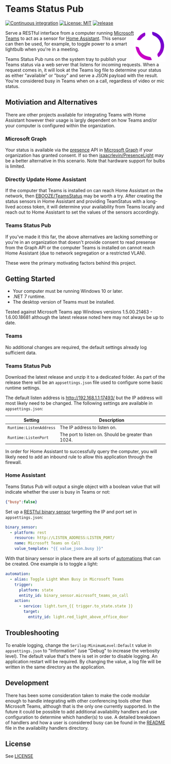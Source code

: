 # Teams Status Pub

[![Continuous integration](https://github.com/tetsuo13/TeamsStatusPub/actions/workflows/ci.yml/badge.svg)](https://github.com/tetsuo13/TeamsStatusPub/actions/workflows/ci.yml) [![License: MIT](https://img.shields.io/badge/License-MIT-yellow.svg)](https://opensource.org/licenses/MIT) [![release](https://img.shields.io/github/release/tetsuo13/TeamsStatusPub.svg)](https://github.com/tetsuo13/TeamsStatusPub/releases)

<img src="src/TeamsStatusPub/Icons/logo.png" width="100" alt="Logo" align="right" />

Serve a RESTful interface from a computer running [Microsoft Teams](https://www.microsoft.com/en-us/microsoft-teams/group-chat-software/) to act as a sensor for [Home Assistant](https://www.home-assistant.io/). This sensor can then be used, for example, to toggle power to a smart lightbulb when you're in a meeting.

Teams Status Pub runs on the system tray to publish your Teams status via a web server that listens for incoming requests. When a request comes in, it will look at the Teams log file to determine your status as either "available" or "busy" and serve a JSON payload with the result. You're considered busy in Teams when on a call, regardless of video or mic status.

## Motiviation and Alternatives

There are other projects available for integrating Teams with Home Assistant however their usage is largly dependent on how Teams and/or your computer is configured within the organization.

### Microsoft Graph

Your status is available via the [presence](https://learn.microsoft.com/en-us/graph/api/presence-get) API in [Microsoft Graph](https://learn.microsoft.com/en-us/graph/overview) if your organization has granted consent. If so then [isaacrlevin/PresenceLight](https://github.com/isaacrlevin/PresenceLight) may be a better alternative in this scenario. Note that hardware support for bulbs is limited.

### Directly Update Home Assistant

If the computer that Teams is installed on can reach Home Assistant on the network, then [EBOOZE/TeamsStatus](https://github.com/EBOOZ/TeamsStatus) may be worth a try. After creating the status sensors in Home Assistant and providing TeamStatus with a long-lived access token, it will determine your availability from Teams locally and reach out to Home Assistant to set the values of the sensors accordingly.

### Teams Status Pub

If you've made it this far, the above alternatives are lacking something or you're in an organization that doesn't provide consent to read presense from the Graph API or the computer Teams is installed on cannot reach Home Assistant (due to network segregation or a restricted VLAN).

These were the primary motivating factors behind this project.

## Getting Started

- Your computer must be running Windows 10 or later.
- .NET 7 runtime.
- The desktop version of Teams must be installed.

Tested against Microsoft Teams app Windows versions 1.5.00.21463 - 1.6.00.18681 although the latest release noted here may not always be up to date.

### Teams

No additional changes are required, the default settings already log sufficient data.

### Teams Status Pub

Download the latest release and unzip it to a dedicated folder. As part of the release there will be an `appsettings.json` file used to configure some basic runtime settings.

The default listen address is http://192.168.1.1:17493/ but the IP address will most likely need to be changed. The following settings are available in `appsettings.json`:

| Setting | Description |
| ------- | ----------- |
| `Runtime:ListenAddress` | The IP address to listen on.  |
| `Runtime:ListenPort` | The port to listen on. Should be greater than 1024. |

In order for Home Assistant to successfully query the computer, you will likely need to add an inbound rule to allow this application through the firewall.

### Home Assistant

Teams Status Pub will output a single object with a boolean value that will indicate whether the user is busy in Teams or not:

```json
{"busy":false}
```

Set up a [RESTful binary sensor](https://www.home-assistant.io/integrations/binary_sensor.rest/) targetting the IP and port set in `appsettings.json`:

```yaml
binary_sensor:
  - platform: rest
    resource: http://LISTEN_ADDRESS:LISTEN_PORT/
    name: Microsoft Teams on Call
    value_template: "{{ value_json.busy }}"
```

With that binary sensor in place there are all sorts of [automations](https://www.home-assistant.io/docs/automation/) that can be created. One example is to toggle a light:

```yaml
automation:
  - alias: Toggle Light When Busy in Microsoft Teams
    trigger:
      platform: state
      entity_id: binary_sensor.microsoft_teams_on_call
    action:
      - service: light.turn_{{ trigger.to_state.state }}
        target:
          entity_id: light.red_light_above_office_door
```

## Troubleshooting

To enable logging, change the `Serilog:MinimumLevel:Default` value in `appsettings.json` to "Information" (use "Debug" to increase the verbosity level). The default value that's there is set in order to disable logging. An application restart will be required. By changing the value, a log file will be written in the same directory as the application.

## Development

There has been some consideration taken to make the code modular enough to handle integrating with other conferencing tools other than Microsoft Teams, although that is the only one currently supported. In the future it could be possible to add additional availability handlers and use configuration to determine which handler(s) to use. A detailed breakdown of handlers and how a user is considered busy can be found in the [README](src/TeamsStatusPub/Services/AvailabilityHandlers/README.md) file in the availability handlers directory.

## License

See [LICENSE](LICENSE)
